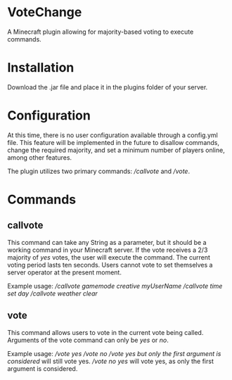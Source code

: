 # VoteChange
A Minecraft plugin allowing for majority-based voting to execute commands.

# Installation
Download the .jar file and place it in the plugins folder of your server. 

# Configuration
At this time, there is no user configuration available through a config.yml file. This feature will be implemented in the future to disallow commands, change the required majority, and set a minimum number of players online, among other features. 

The plugin utilizes two primary commands: */callvote* and */vote*. 

# Commands
## callvote
This command can take any String as a parameter, but it should be a working command in your Minecraft server. If the vote receives a 2/3 majority of *yes* votes, the user will execute the command. The current voting period lasts ten seconds. Users cannot vote to set themselves a server operator at the present moment.

Example usage:
*/callvote gamemode creative myUserName*
*/callvote time set day*
*/callvote weather clear*

## vote
This command allows users to vote in the current vote being called. Arguments of the vote command can only be *yes* or *no*. 

Example usage: 
*/vote yes*
*/vote no*
*/vote yes but only the first argument is considered* will still vote yes.
*/vote no yes* will vote yes, as only the first argument is considered. 
